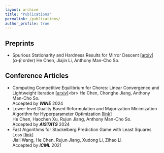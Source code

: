 ```yaml
---
layout: archive
title: "Publications"
permalink: /publications/
author_profile: true
---
```


## Preprints
- Spurious Stationarity and Hardness Results for Mirror Descent [[arxiv]](https://arxiv.org/abs/2404.08073) <br>($\alpha$-$\beta$ order) He Chen, Jiajin Li, Anthony Man-Cho So.<br>


## Conference Articles
- Computing Competitive Equilibrium for Chores: Linear Convergence and Lightweight Iteration [[arxiv]]([https://wine2024.org/#accepted-papers](https://arxiv.org/abs/2410.04036))<br> He  Chen, Chonghe Jiang, Anthony Man-Cho So. <br>
Accepted by ***WINE*** 2024
- Lower-level Duality Based Reformulation and Majorization Minimization Algorithm for Hyperparameter Optimization [[link]](https://proceedings.mlr.press/v238/chen24a.html) <br> He Chen, Haochen Xu, Rujun Jiang, Anthony Man-Cho So. <br>
Accepted by ***AISTATS*** 2024
- Fast Algorithms for Stackelberg Prediction Game with Least Squares Loss [[link]](https://proceedings.mlr.press/v139/wang21d.html) <br> Jiali Wang, He Chen, Rujun Jiang, Xudong Li, Zihao Li. <br>
Accepted by ***ICML*** 2021

